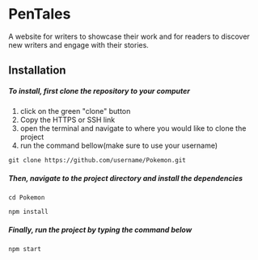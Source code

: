 # PenTales
A website for writers to showcase their work and for readers to discover new writers and engage with their stories.

## Installation
##### To install, first clone the repository to your computer
1. click on the green "clone" button
2. Copy the HTTPS or SSH link
3. open the terminal and navigate to where you would like to clone the project
4. run the command bellow(make sure to use your username)
```
git clone https://github.com/username/Pokemon.git
```    
##### Then, navigate to the project directory and install the dependencies
```
cd Pokemon
```
```
npm install
```

##### Finally, run the project by typing the command below
    npm start
